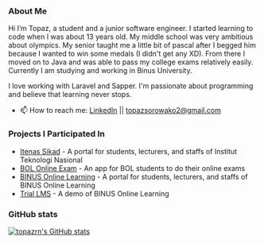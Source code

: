 ### About Me
Hi I’m Topaz, a student and a junior software engineer. I started learning to code when I was about 13 years old. My middle school was very ambitious about olympics. My senior taught me a little bit of pascal after I begged him because I wanted to win some medals (I didn't get any XD). From there I moved on to Java and was able to pass my college exams relatively easily. Currently I am studying and working in Binus University.

I love working with Laravel and Sapper. I'm passionate about programming and believe that learning never stops.

- 📫 How to reach me: [LinkedIn](https://www.linkedin.com/in/topazrn) || topazsorowako2@gmail.com

### Projects I Participated In

- [Itenas Sikad](https://sikad.itenas.ac.id) - A portal for students, lecturers, and staffs of Institut Teknologi Nasional 
- [BOL Online Exam](https://onlineexam.apps.binus.ac.id) - An app for BOL students to do their online exams
- [BINUS Online Learning](https://ol.binus.ac.id) - A portal for students, lecturers, and staffs of BINUS Online Learning
- [Trial LMS](https://onlinetrial.binus.ac.id) - A demo of BINUS Online Learning

### GitHub stats

[![topazrn's GitHub stats](https://github-readme-stats.vercel.app/api?username=topazrn&count_private=true&show_icons=true&theme=tokyonight)](https://github.com/topazrn)
